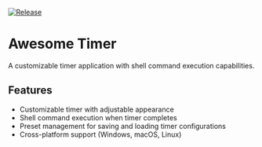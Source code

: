 [![Release](https://github.com/decryptable/awesome-timer/actions/workflows/release.yaml/badge.svg?event=release)](https://github.com/decryptable/awesome-timer/actions/workflows/release.yaml)

# Awesome Timer

A customizable timer application with shell command execution capabilities.

## Features

- Customizable timer with adjustable appearance
- Shell command execution when timer completes
- Preset management for saving and loading timer configurations
- Cross-platform support (Windows, macOS, Linux)
